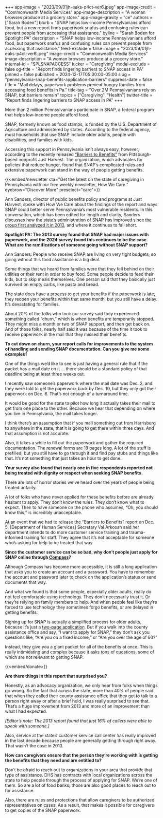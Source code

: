 +++
app-image = "2023/09/01jh-eaks-p4ct-ver6.jpeg"
app-image-credit = "Commonwealth Media Services"
app-image-description = "A woman browses produce at a grocery store."
app-image-gravity = "ce"
authors = ["Sarah Boden"]
blurb = "SNAP helps low-income Pennsylvanians afford food, but a new report finds paperwork snafus and confusing rules can prevent people from accessing that assistance."
byline = "Sarah Boden for Spotlight PA"
description = "SNAP helps low-income Pennsylvanians afford food, but paperwork snafus and confusing rules can prevent people from accessing that assistance."
feed-exclude = false
image = "2023/09/01jh-eaks-p4ct-ver6.jpeg"
image-credit = "Commonwealth Media Services"
image-description = "A woman browses produce at a grocery store."
internal-id = "SPLSNAPACCESS"
kicker = "Caregiving"
modal-exclude = false
og-title = "Report finds lingering barriers to SNAP access in PA"
pinned = false
published = 2024-12-17T05:30:00-05:00
slug = "pennsylvania-snap-benefits-application-barriers"
suppress-date = false
title = "Mail delays, paperwork problems prevent hungry families from accessing food benefits in Pa."
title-tag = "Over 2M Pennsylvanians rely on SNAP, but barriers remain"
topics = ["Caregiving", "Health"]
twitter-title = "Report finds lingering barriers to SNAP access in PA"
+++

More than 2 million Pennsylvanians participate in SNAP, a federal program that helps low-income people afford food.

SNAP, formerly known as food stamps, is funded by the U.S. Department of Agriculture and administered by states. According to the federal agency, most households that use SNAP include older adults, people with disabilities, and families with kids.

Accessing this support in Pennsylvania isn’t always easy, however, according to the recently released <a href="https://web.archive.org/20241220145413/https://justharvest.org/wp-content/uploads/2024/12/Barriers-To-Benefits-Report.pdf">“Barriers to Benefits”</a> from Pittsburgh-based nonprofit Just Harvest. The organization, which advocates for policies that reduce hunger, found that SNAP’s complicated rules and extensive paperwork can stand in the way of people getting benefits.

{{<embed/newsletter cta="Get the latest on the state of caregiving in Pennsylvania with our free weekly newsletter, How We Care." eyebrow="Discover More" preselect="care">}}

Ann Sanders, director of public benefits policy and programs at Just Harvest, spoke with How We Care about the findings of the report and ways SNAP could better serve Pennsylvania’s most vulnerable residents. In this conversation, which has been edited for length and clarity, Sanders discusses how the state’s administration of SNAP has improved since <a href="https://web.archive.org/20140926234729/https://justharvest.org/wp-content/uploads/2013/11/Barriers-to-Benefits-2013.pdf">the group first analyzed it in 2013</a>, and where it continues to fall short.

<strong>Spotlight PA: The 2013 survey found that SNAP had major issues with paperwork, and the 2024 survey found this continues to be the case. What are the ramifications of someone going without SNAP support?</strong>

Ann Sanders: People who receive SNAP are living on very tight budgets, so going without this food assistance is a big deal.

Some things that we heard from families were that they fell behind on their utilities or their rent in order to buy food. Some people decide to feed their kids, but to skip meals themselves. One person said that they basically just survived on empty carbs, like pasta and bread.

The state does have a process to get your benefits if the paperwork is late; they reopen your benefits within that same month, but you still have a delay. It’s devastating for families.

About 20% of the folks who took our survey said they experienced something called “churn,” which is when benefits are temporarily stopped. They might miss a month or two of SNAP support, and then get back on. And of those folks, nearly half said it was because of the time it took to receive paperwork in the mail that they missed their benefits.

<strong>To cut down on churn, your report calls for improvements to the system of handling and sending SNAP documentation. Can you give me some examples?</strong>

One of the things we’d like to see is just having a general rule that if the packet has a mail date on it … there should be a standard policy of that deadline being at least three weeks out.

I recently saw someone’s paperwork where the mail date was Dec. 2, and they were told to get the paperwork back by Dec. 10, but they only got their paperwork on Dec. 6. That’s not enough of a turnaround time.

It would be good for the state to pilot how long it actually takes their mail to get from one place to the other. Because we hear that depending on where you live in Pennsylvania, the mail takes longer.

I think there’s an assumption that if you mail something out from Harrisburg to anywhere in the state, that it is going to get there within three days. And that assumption is not accurate.

Also, it takes a while to fill out the paperwork and gather the required documentation. The renewal forms are 18 pages long. A lot of the stuff is prefilled, but you still have to go through it and find pay stubs and things like that. It’s not something that just takes an hour to get done.

<strong>Your survey also found that nearly one in five respondents reported not being treated with dignity or respect when seeking SNAP benefits.</strong>

There are lots of horror stories we’ve heard over the years of people being treated unfairly.

A lot of folks who have never applied for these benefits before are already hesitant to apply. They don’t know the rules. They don’t know what to expect. Then to have someone on the phone who assumes, “Oh, you should know this,” is incredibly unacceptable.

At an event that we had to release the “Barriers to Benefits” report on Dec. 5, \[Department of Human Services\] Secretary Val Arkoosh said her department intends to do more customer service training and trauma-informed training for staff. They agree that it’s not acceptable for someone who’s asking for help to be treated that way.

<strong>Since the customer service can be so bad, why don’t people just apply for SNAP online through </strong><a href="https://web.archive.org/20240617100426/https://www.compass.dhs.pa.gov/home/#/"><strong>Compass</strong></a><strong>?</strong>

Although Compass has become more accessible, it is still a long application that asks you to create an account and a password. You have to remember the account and password later to check on the application’s status or send documents that way.

And what we found is that some people, especially older adults, really do not feel comfortable using technology. They don’t necessarily trust it. Or they’re relying on family members to help. And when people feel like they’re forced to use technology they sometimes forgo benefits, or are delayed in getting benefits.

Signing up for SNAP is actually a simplified process for older adults, because it’s just a <a href="https://web.archive.org/20241217093635/https://www.pa.gov/agencies/dhs/resources/snap/snap-older-adults.html">two-page application</a>. But if you walk into the county assistance office and say, “I want to apply for SNAP,” they don’t ask you questions like, “Are you on a fixed income,” or “Are you over the age of 60?”

Instead, they give you a giant packet for all of the benefits at once. This is really intimidating and complex because it asks tons of questions, some of which are not relevant to getting SNAP.

{{<embed/donate>}}

<strong>Are there things in this report that surprised you?</strong>

Honestly, as an advocacy organization, we only hear from folks when things go wrong. So the fact that across the state, more than 40% of people said that when they called their county assistance office that they get to talk to a person right away or after a brief hold, I was really surprised to see that. That’s a huge improvement from 2013 and more of an improvement than what I had expected.

<em>\[Editor’s note: The 2013 report found that just 16% of callers were able to speak with someone.\]</em>

Also, service at the state’s customer service call center has really improved in the last decade because people are generally getting through right away. That wasn’t the case in 2013.

<strong>How can caregivers ensure that the person they’re working with is getting the benefits that they need and are entitled to?</strong>

Don’t be afraid to reach out to organizations in your area that provide that type of assistance. DHS has contracts with local organizations across the state to help people through the process of applying for SNAP. We’re one of them. So are a lot of food banks; those are also good places to reach out to for assistance.

Also, there are rules and protections that allow caregivers to be authorized representatives on cases. As a result, that makes it possible for caregivers to get copies of the SNAP paperwork.<strong><em></em></strong>

